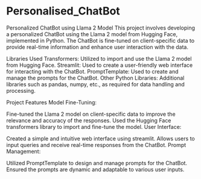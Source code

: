 # Personalised_ChatBot
Personalized ChatBot using Llama 2 Model
This project involves developing a personalized ChatBot using the Llama 2 model from Hugging Face, implemented in Python. The ChatBot is fine-tuned on client-specific data to provide real-time information and enhance user interaction with the data.

Libraries Used
Transformers: Utilized to import and use the Llama 2 model from Hugging Face.
Streamlit: Used to create a user-friendly web interface for interacting with the ChatBot.
PromptTemplate: Used to create and manage the prompts for the ChatBot.
Other Python Libraries: Additional libraries such as pandas, numpy, etc., as required for data handling and processing.


Project Features
Model Fine-Tuning:

Fine-tuned the Llama 2 model on client-specific data to improve the relevance and accuracy of the responses.
Used the Hugging Face transformers library to import and fine-tune the model.
User Interface:

Created a simple and intuitive web interface using streamlit.
Allows users to input queries and receive real-time responses from the ChatBot.
Prompt Management:

Utilized PromptTemplate to design and manage prompts for the ChatBot.
Ensured the prompts are dynamic and adaptable to various user inputs.
